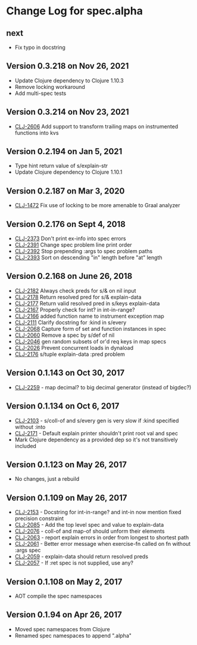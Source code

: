 # Change Log for spec.alpha

## next

* Fix typo in docstring

## Version 0.3.218 on Nov 26, 2021

* Update Clojure dependency to Clojure 1.10.3
* Remove locking workaround
* Add multi-spec tests

## Version 0.3.214 on Nov 23, 2021

* [CLJ-2606](https://clojure.atlassian.net/browse/CLJ-2606) Add support to transform trailing maps on instrumented functions into kvs

## Version 0.2.194 on Jan 5, 2021

* Type hint return value of s/explain-str
* Update Clojure dependency to Clojure 1.10.1

## Version 0.2.187 on Mar 3, 2020

* [CLJ-1472](https://clojure.atlassian.net/browse/CLJ-1472) Fix use of locking to be more amenable to Graal analyzer

## Version 0.2.176 on Sept 4, 2018

* [CLJ-2373](https://clojure.atlassian.net/browse/CLJ-2373) Don't print ex-info into spec errors
* [CLJ-2391](https://clojure.atlassian.net/browse/CLJ-2391) Change spec problem line print order
* [CLJ-2392](https://clojure.atlassian.net/browse/CLJ-2392) Stop prepending :args to spec problem paths
* [CLJ-2393](https://clojure.atlassian.net/browse/CLJ-2393) Sort on descending "in" length before "at" length

## Version 0.2.168 on June 26, 2018

* [CLJ-2182](https://clojure.atlassian.net/browse/CLJ-2182) Always check preds for s/& on nil input
* [CLJ-2178](https://clojure.atlassian.net/browse/CLJ-2178) Return resolved pred for s/& explain-data
* [CLJ-2177](https://clojure.atlassian.net/browse/CLJ-2177) Return valid resolved pred in s/keys explain-data
* [CLJ-2167](https://clojure.atlassian.net/browse/CLJ-2176) Properly check for int? in int-in-range?
* [CLJ-2166](https://clojure.atlassian.net/browse/CLJ-2166) added function name to instrument exception map
* [CLJ-2111](https://clojure.atlassian.net/browse/CLJ-2111) Clarify docstring for :kind in s/every
* [CLJ-2068](https://clojure.atlassian.net/browse/CLJ-2068) Capture form of set and function instances in spec
* [CLJ-2060](https://clojure.atlassian.net/browse/CLJ-2060) Remove a spec by s/def of nil
* [CLJ-2046](https://clojure.atlassian.net/browse/CLJ-2046) gen random subsets of or'd req keys in map specs
* [CLJ-2026](https://clojure.atlassian.net/browse/CLJ-2026) Prevent concurrent loads in dynaload
* [CLJ-2176](https://clojure.atlassian.net/browse/CLJ-2176) s/tuple explain-data :pred problem

## Version 0.1.143 on Oct 30, 2017

* [CLJ-2259](https://clojure.atlassian.net/browse/CLJ-2259) - map decimal? to big decimal generator (instead of bigdec?)

## Version 0.1.134 on Oct 6, 2017

* [CLJ-2103](https://clojure.atlassian.net/browse/CLJ-2103) - s/coll-of and s/every gen is very slow if :kind specified without :into
* [CLJ-2171](https://clojure.atlassian.net/browse/CLJ-2171) - Default explain printer shouldn't print root val and spec
* Mark Clojure dependency as a provided dep so it's not transitively included

## Version 0.1.123 on May 26, 2017

* No changes, just a rebuild

## Version 0.1.109 on May 26, 2017

* [CLJ-2153](https://clojure.atlassian.net/browse/CLJ-2153) - Docstring for int-in-range? and int-in now mention fixed precision constraint
* [CLJ-2085](https://clojure.atlassian.net/browse/CLJ-2085) - Add the top level spec and value to explain-data
* [CLJ-2076](https://clojure.atlassian.net/browse/CLJ-2076) - coll-of and map-of should unform their elements
* [CLJ-2063](https://clojure.atlassian.net/browse/CLJ-2063) - report explain errors in order from longest to shortest path
* [CLJ-2061](https://clojure.atlassian.net/browse/CLJ-2061) - Better error message when exercise-fn called on fn without :args spec
* [CLJ-2059](https://clojure.atlassian.net/browse/CLJ-2059) - explain-data should return resolved preds
* [CLJ-2057](https://clojure.atlassian.net/browse/CLJ-2057) - If :ret spec is not supplied, use any?

## Version 0.1.108 on May 2, 2017

* AOT compile the spec namespaces

## Version 0.1.94 on Apr 26, 2017

* Moved spec namespaces from Clojure
* Renamed spec namespaces to append ".alpha"

